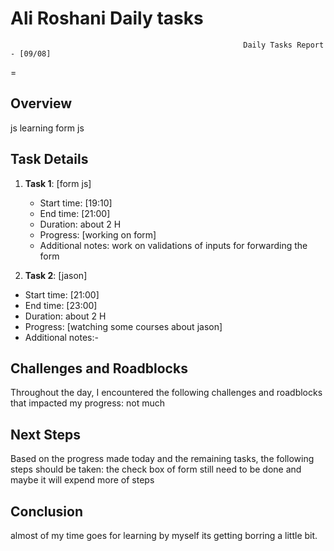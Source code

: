 # Ali Roshani Daily tasks
                                                        Daily Tasks Report - [09/08]
 =
## Overview

js learning
form js
 
## Task Details

1. **Task 1**: [form js]
   - Start time: [19:10]
   - End time: [21:00]
   - Duration:  about 2 H
   - Progress: [working on form]
   - Additional notes: work on validations of inputs for forwarding the form
  
  2. **Task 2**: [jason]
   - Start time: [21:00]
   - End time: [23:00]
   - Duration:  about 2 H
   - Progress: [watching some courses about jason]
   - Additional notes:-
  
## Challenges and Roadblocks

Throughout the day, I encountered the following challenges and roadblocks that impacted my progress:
not much


## Next Steps

Based on the progress made today and the remaining tasks, the following steps should be taken:
the check box of form still need to be done and maybe it will expend more of steps


## Conclusion
almost of my time goes for learning by myself
its getting borring a little bit.
